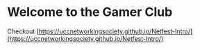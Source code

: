 # Welcome to the Gamer Club

Checkout [https://uccnetworkingsociety.github.io/Netfest-Intro/](https://uccnetworkingsociety.github.io/Netfest-Intro/)
